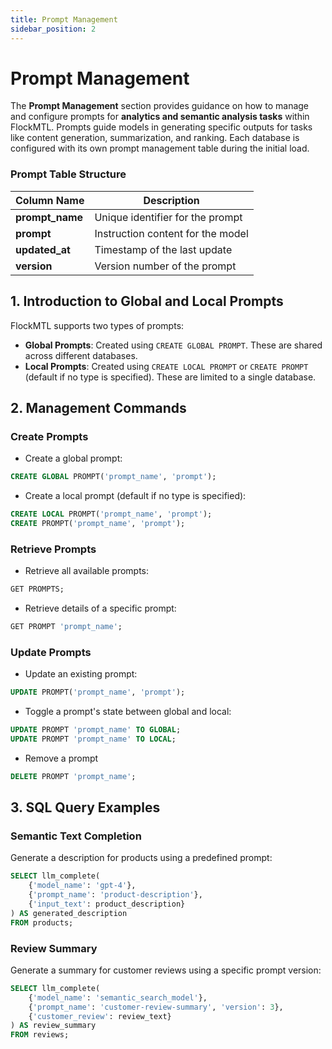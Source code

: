 ```yaml
---
title: Prompt Management
sidebar_position: 2
---
```


# Prompt Management

The **Prompt Management** section provides guidance on how to manage and configure prompts for **analytics and semantic analysis tasks** within FlockMTL. Prompts guide models in generating specific outputs for tasks like content generation, summarization, and ranking. Each database is configured with its own prompt management table during the initial load.

### Prompt Table Structure

| **Column Name** | **Description**                   |
| --------------- | --------------------------------- |
| **prompt_name** | Unique identifier for the prompt  |
| **prompt**      | Instruction content for the model |
| **updated_at**  | Timestamp of the last update      |
| **version**     | Version number of the prompt      |

## 1. Introduction to Global and Local Prompts

FlockMTL supports two types of prompts:

*   **Global Prompts**: Created using `CREATE GLOBAL PROMPT`. These are shared across different databases.
*   **Local Prompts**: Created using `CREATE LOCAL PROMPT` or `CREATE PROMPT` (default if no type is specified). These are limited to a single database.

## 2. Management Commands

### Create Prompts

*   Create a global prompt:

```sql
CREATE GLOBAL PROMPT('prompt_name', 'prompt');
```

- Create a local prompt (default if no type is specified):

```sql
CREATE LOCAL PROMPT('prompt_name', 'prompt');
CREATE PROMPT('prompt_name', 'prompt');
```

### Retrieve Prompts

- Retrieve all available prompts:

```sql
GET PROMPTS;
```

- Retrieve details of a specific prompt:

```sql
GET PROMPT 'prompt_name';
```

### Update Prompts

- Update an existing prompt:

```sql
UPDATE PROMPT('prompt_name', 'prompt');
```

- Toggle a prompt's state between global and local:

```sql
UPDATE PROMPT 'prompt_name' TO GLOBAL;
UPDATE PROMPT 'prompt_name' TO LOCAL;
```

- Remove a prompt

```sql
DELETE PROMPT 'prompt_name';
```

## 3. SQL Query Examples

### Semantic Text Completion

Generate a description for products using a predefined prompt:

```sql
SELECT llm_complete(
    {'model_name': 'gpt-4'},
    {'prompt_name': 'product-description'},
    {'input_text': product_description}
) AS generated_description
FROM products;
```

### Review Summary

Generate a summary for customer reviews using a specific prompt version:

```sql
SELECT llm_complete(
    {'model_name': 'semantic_search_model'},
    {'prompt_name': 'customer-review-summary', 'version': 3},
    {'customer_review': review_text}
) AS review_summary
FROM reviews;
```
